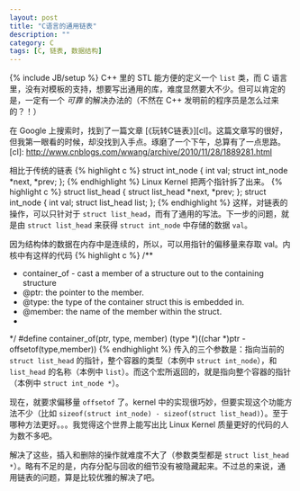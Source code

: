 ```yaml
---
layout: post
title: "C语言的通用链表"
description: ""
category: C 
tags: [C, 链表, 数据结构]
---
```

{% include JB/setup %}
C++ 里的 STL 能方便的定义一个 `list` 类，而 C 语言里，没有对模板的支持，想要写出通用的库，难度显然要大不少。但可以肯定的是，一定有一个 *可靠* 的解决办法的（不然在 C++ 发明前的程序员是怎么过来的？！）

在 Google 上搜索时，找到了一篇文章 [《玩转C链表》][cl]。这篇文章写的很好，但我第一眼看的时候，却没找到入手点。琢磨了一个下午，总算有了一点思路。
[cl]: http://www.cnblogs.com/wwang/archive/2010/11/28/1889281.html

相比于传统的链表
{% highlight c %}
struct int_node {
        int val;
        struct int_node *next, *prev;
};
{% endhighlight %}
Linux Kernel 把两个指针拆了出来。
{% highlight c %}
struct list_head {
    struct list_head *next, *prev;
};
struct int_node {
        int val;
        struct list_head list;
};
{% endhighlight %}
这样，对链表的操作，可以只针对于 `struct list_head`，而有了通用的写法。下一步的问题，就是由 `struct list_head` 来获得 `struct int_node` 中存储的数据 `val`。

因为结构体的数据在内存中是连续的，所以，可以用指针的偏移量来存取 val。内核中有这样的代码
{% highlight c %}
/**
 * container_of - cast a member of a structure out to the containing structure
 * @ptr:    the pointer to the member.
 * @type:    the type of the container struct this is embedded in.
 * @member:    the name of the member within the struct.
 *
 */
#define container_of(ptr, type, member) (type *)((char *)ptr -offsetof(type,member))
{% endhighlight %}
传入的三个参数是：指向当前的 `struct list_head` 的指针，整个容器的类型（本例中 `struct int_node`），和 `list_head` 的名称（本例中 `list`）。而这个宏所返回的，就是指向整个容器的指针（本例中 `struct int_node *`）。

现在，就要求偏移量 `offsetof` 了。kernel 中的实现很巧妙，但要实现这个功能方法不少（比如 `sizeof(struct int_node) - sizeof(struct list_head)`）。至于哪种方法更好。。。我觉得这个世界上能写出比 Linux Kernel 质量更好的代码的人为数不多吧。

解决了这些，插入和删除的操作就难度不大了（参数类型都是 `struct list_head *`）。略有不足的是，内存分配与回收的细节没有被隐藏起来。不过总的来说，通用链表的问题，算是比较优雅的解决了吧。
